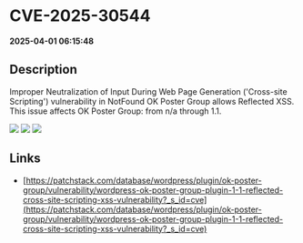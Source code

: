 # CVE-2025-30544

**2025-04-01 06:15:48**

## Description
Improper Neutralization of Input During Web Page Generation ('Cross-site Scripting') vulnerability in NotFound OK Poster Group allows Reflected XSS. This issue affects OK Poster Group: from n/a through 1.1.

![](https://img.shields.io/static/v1?label=Score&message=7.1&color=red)
![](https://img.shields.io/static/v1?label=Severity&message=HIGH&color=red)
![](https://img.shields.io/static/v1?label=CWE&message=XSS&color=green)

## Links
- [https://patchstack.com/database/wordpress/plugin/ok-poster-group/vulnerability/wordpress-ok-poster-group-plugin-1-1-reflected-cross-site-scripting-xss-vulnerability?_s_id=cve](https://patchstack.com/database/wordpress/plugin/ok-poster-group/vulnerability/wordpress-ok-poster-group-plugin-1-1-reflected-cross-site-scripting-xss-vulnerability?_s_id=cve)
